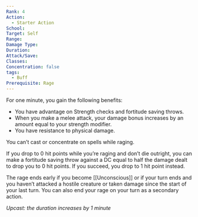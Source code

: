 ```yaml
---
Rank: 4
Action:
  - Starter Action
School: 
Target: Self
Range: 
Damage Type: 
Duration: 
Attack/Save: 
Classes: 
Concentration: false
tags:
  - Buff
Prerequisite: Rage
---
```

For one minute, you gain the following benefits:

- You have advantage on Strength checks and fortitude saving throws.
- When you make a melee attack, your damage bonus increases by an amount equal to your strength modifier.
- You have resistance to physical damage.

You can’t cast or concentrate on spells while raging.

If you drop to 0 hit points while you’re raging and don’t die outright, you can make a fortitude saving throw against a DC equal to half the damage dealt to drop you to 0 hit points. If you succeed, you drop to 1 hit point instead.

The rage ends early if you become [[Unconscious]] or if your turn ends and you haven’t attacked a hostile creature or taken damage since the start of your last turn. You can also end your rage on your turn as a secondary action.

*Upcast: the duration increases by 1 minute*